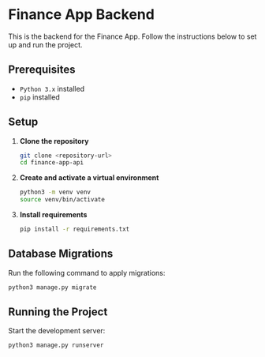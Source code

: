 # Finance App Backend

This is the backend for the Finance App. Follow the instructions below to set up and run the project.

## Prerequisites

- `Python 3.x` installed
- `pip` installed

## Setup

1. **Clone the repository**
    ```bash
    git clone <repository-url>
    cd finance-app-api
    ```

2. **Create and activate a virtual environment**
    ```bash
    python3 -m venv venv
    source venv/bin/activate
    ```

3. **Install requirements**
    ```bash
    pip install -r requirements.txt
    ```

## Database Migrations

Run the following command to apply migrations:

```bash
python3 manage.py migrate
```

## Running the Project

Start the development server:

```bash
python3 manage.py runserver
```

